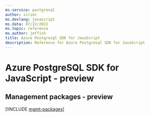 ```yaml
---
ms.service: postgresql
author: xirzec
ms.devlang: javascript
ms.data: 07/22/2022
ms.topic: reference
ms.author: jeffish
title: Azure Postgresql SDK for JavaScript
description: Reference for Azure Postgresql SDK for JavaScript
---
```

# Azure PostgreSQL SDK for JavaScript - preview

## Management packages - preview
[!INCLUDE [mgmt-packages](postgresql-mgmt-index.md)]